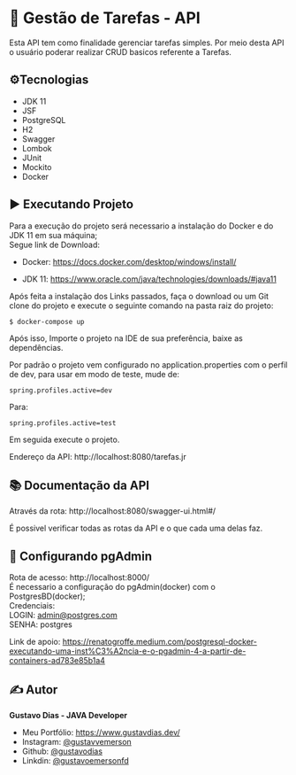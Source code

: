 # 📑 Gestão de Tarefas - API

Esta API tem como finalidade gerenciar tarefas simples.
Por meio desta API o usuário poderar realizar CRUD basicos referente a Tarefas.

## ⚙️Tecnologias

- JDK 11
- JSF
- PostgreSQL
- H2
- Swagger
- Lombok
- JUnit
- Mockito
- Docker

## ▶️ Executando Projeto

Para a execução do projeto será necessario a instalação do Docker e do JDK 11 em sua máquina;\
Segue link de Download:
- Docker: https://docs.docker.com/desktop/windows/install/

- JDK 11: https://www.oracle.com/java/technologies/downloads/#java11

Após feita a instalação dos Links passados, faça o download ou um Git clone do projeto e execute o seguinte comando na pasta raiz do projeto:
```
$ docker-compose up
```
Após isso, Importe o projeto na IDE de sua preferência, baixe as dependências.

Por padrão o projeto vem configurado no application.properties com o perfil de dev, para usar em modo de teste, mude de:
```
spring.profiles.active=dev
```
Para:
```
spring.profiles.active=test
```

Em seguida execute o projeto.

Endereço da API: http://localhost:8080/tarefas.jr

## 📚 Documentação da API

Através da rota: http://localhost:8080/swagger-ui.html#/

É possivel verificar todas as rotas da API e o que cada uma delas faz.

## 🐘 Configurando pgAdmin

Rota de acesso: http://localhost:8000/ \
É necessario a configuração do pgAdmin(docker) com o PostgresBD(docker);\
Credenciais:\
LOGIN: admin@postgres.com\
SENHA: postgres

Link de apoio: https://renatogroffe.medium.com/postgresql-docker-executando-uma-inst%C3%A2ncia-e-o-pgadmin-4-a-partir-de-containers-ad783e85b1a4

## ✍️ Autor

**Gustavo Dias - JAVA Developer**

- Meu Portfólio: https://www.gustavdias.dev/
- Instagram: [@gustavvemerson](https://www.instagram.com/gustavvemerson/)
- Github: [@gustavodias](https://github.com/gustavodias)
- Linkdin: [@gustavoemersonfd](https://www.linkedin.com/in/gustavoemersonfd/)

